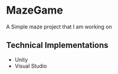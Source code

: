 # MazeGame

A Simple maze project that I am working on  

## Technical Implementations

 * Unity
 * Visual Studio
 
 
